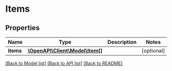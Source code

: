 # Items

## Properties
Name | Type | Description | Notes
------------ | ------------- | ------------- | -------------
**items** | [**\OpenAPI\Client\Model\Item[]**](Item.md) |  | [optional] 

[[Back to Model list]](../README.md#documentation-for-models) [[Back to API list]](../README.md#documentation-for-api-endpoints) [[Back to README]](../README.md)


